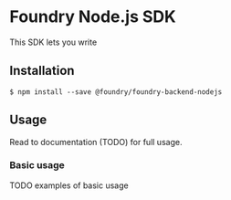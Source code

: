 # Foundry Node.js SDK
This SDK lets you write

## Installation

```
$ npm install --save @foundry/foundry-backend-nodejs
```

## Usage
Read to documentation (TODO) for full usage.

### Basic usage
TODO examples of basic usage